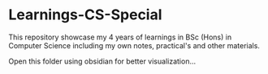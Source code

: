 # Learnings-CS-Special
This repository showcase my 4 years of learnings in BSc (Hons) in Computer Science including my own notes, practical's and other materials. 

Open this folder using obsidian for better visualization...

